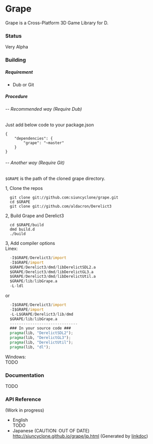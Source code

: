Grape
======

Grape is a Cross-Platform 3D Game Library for D.

### Status
Very Alpha

### Building

##### Requirement
* Dub or Git

##### Procedure
###### -- Recommended way (Require Dub)

Just add below code to your package.json
```
{
    "dependencies": {
        "grape": "~master"
    }
}
```

###### -- Another way (Require Git)  

`$GRAPE` is the path of the cloned grape directory.  

1, Clone the repos  
```
  git clone git://github.com:siuncyclone/grape.git
  cd $GRAPE
  git clone git://github.com/aldacron/Derelict3
```

2, Build Grape and Derelict3
```
  cd $GRAPE/build
  dmd build.d
  ./build
```

3, Add compiler options  
Linex:
```d
  -I$GRAPE/Derelict3/import
  -I$GRAPE/import
  $GRAPE/Derelict3/dmd/libDerelictSDL2.a
  $GRAPE/Derelict3/dmd/libDerelictGL3.a
  $GRAPE/Derelict3/dmd/libDerelictUtil.a
  $GRAPE/lib/libGrape.a
  -L-ldl
```
or
```d
  -I$GRAPE/Derelict3/import
  -I$GRAPE/import
  -L-L$GRAPE/Derelict3/lib/dmd
  $GRAPE/lib/libGrape.a  
  ------------------------------
  ### In your source code ###
  pragma(lib, "DerelictSDL2");
  pragma(lib, "DerelictGL3");
  pragma(lib, "DerelictUtil");
  pragma(lib, "dl");
```
Windows:  
TODO

### Documentation
TODO

### API Reference
(Work in progress)  
* English  
TODO
* Japanese (CAUTION: OUT OF DATE)
http://siuncyclone.github.io/grape/jp.html
(Generated by [linkdoc](https://github.com/tcptr/linkdoc))

